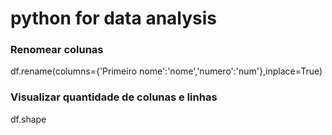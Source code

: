 # python for data analysis
### Renomear colunas
df.rename(columns={'Primeiro nome':'nome','numero':'num'},inplace=True)
### Visualizar quantidade de colunas e linhas
df.shape
